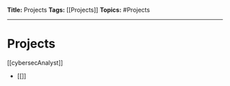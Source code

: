 **Title:** Projects
**Tags:** [[Projects]]
**Topics:** #Projects

---
# Projects
[[cybersecAnalyst]]
- [[]]